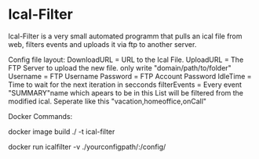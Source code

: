 # Ical-Filter
Ical-Filter is a very small automated programm that pulls an ical file from web, filters events and uploads it via ftp to another server.

Config file layout:
DownloadURL = URL to the Ical File.
UploadURL = The FTP Server to upload the new file. only write "domain/path/to/folder"
Username = FTP Username
Password = FTP Account Password
IdleTime = Time to wait for the next iteration in secconds
filterEvents = Every event "SUMMARY"name which apears to be in this List will be filtered from the modified ical. Seperate like this "vacation,homeoffice,onCall"

Docker Commands:

docker image build ./ -t ical-filter

docker run icalfilter -v ./yourconfigpath/:/config/
